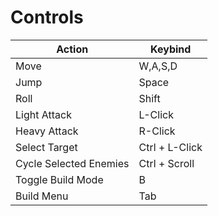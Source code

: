 # Controls

| Action                 | Keybind        |
| ---------------------- | -------------- |
| Move                   | W,A,S,D        |
| Jump                   | Space          |
| Roll                   | Shift          |
| Light Attack           | L-Click        |
| Heavy Attack           | R-Click        |
| Select Target          | Ctrl + L-Click |
| Cycle Selected Enemies | Ctrl + Scroll  |
| Toggle Build Mode      | B              |
| Build Menu             | Tab            |